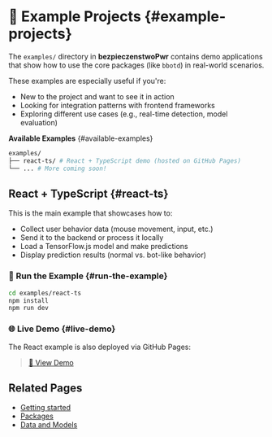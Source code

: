# 🧪 Example Projects {#example-projects}

The `examples/` directory in **bezpieczenstwoPwr** contains demo applications that show how to use the core packages (like `bbotd`) in real-world scenarios.

These examples are especially useful if you're:

- New to the project and want to see it in action
- Looking for integration patterns with frontend frameworks
- Exploring different use cases (e.g., real-time detection, model evaluation)

**Available Examples** {#available-examples}

```bash
examples/
├── react-ts/ # React + TypeScript demo (hosted on GitHub Pages)
└── ... # More coming soon!
```

## React + TypeScript {#react-ts}

This is the main example that showcases how to:

- Collect user behavior data (mouse movement, input, etc.)
- Send it to the backend or process it locally
- Load a TensorFlow.js model and make predictions
- Display prediction results (normal vs. bot-like behavior)

### 🚀 Run the Example {#run-the-example}

```bash
cd examples/react-ts
npm install
npm run dev
```

### 🌐 Live Demo {#live-demo}

The React example is also deployed via GitHub Pages:

> [🔗 View Demo](https://pawel-jurek.github.io/bezpieczenstwoPwr/react-ts/)

<!-- ## 🧠 Behind the Scenes

The example app leverages: -->

## Related Pages

- [Getting started](./getting-started)
- [Packages](./packages)
- [Data and Models](./data-and-models)
